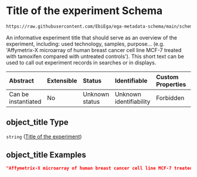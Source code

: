# Title of the experiment Schema

```txt
https://raw.githubusercontent.com/EbiEga/ega-metadata-schema/main/schemas/EGA.experiment.json#/properties/object_title
```

An informative experiment title that should serve as an overview of the experiment, including: used technology, samples, purpose... (e.g. 'Affymetrix-X microarray of human breast cancer cell line MCF-7 treated with tamoxifen compared with untreated controls'). This short text can be used to call out experiment records in searches or in displays.

| Abstract            | Extensible | Status         | Identifiable            | Custom Properties | Additional Properties | Access Restrictions | Defined In                                                                           |
| :------------------ | :--------- | :------------- | :---------------------- | :---------------- | :-------------------- | :------------------ | :----------------------------------------------------------------------------------- |
| Can be instantiated | No         | Unknown status | Unknown identifiability | Forbidden         | Allowed               | none                | [EGA.experiment.json\*](../../../schemas/EGA.experiment.json "open original schema") |

## object\_title Type

`string` ([Title of the experiment](ega-9-properties-title-of-the-experiment.md))

## object\_title Examples

```json
"Affymetrix-X microarray of human breast cancer cell line MCF-7 treated with tamoxifen compared with untreated controls"
```
